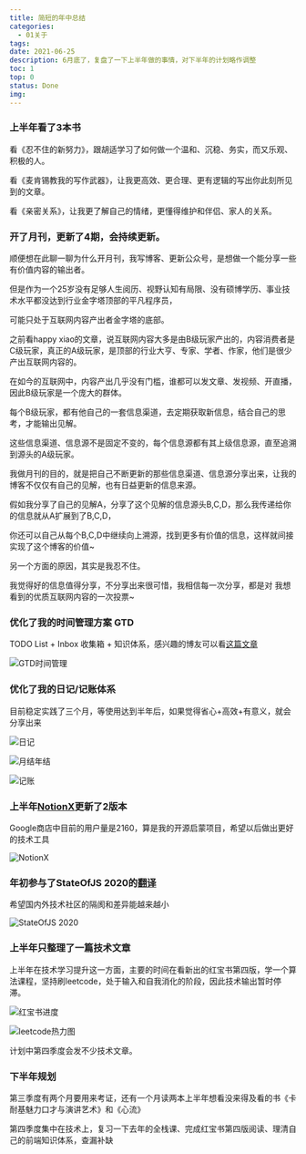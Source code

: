 ```yaml
---
title: 简短的年中总结
categories:
  - 01关于
tags:
date: 2021-06-25
description: 6月底了，复盘了一下上半年做的事情，对下半年的计划略作调整
toc: 1
top: 0
status: Done
img: 
---
```


### 上半年看了3本书

看《忍不住的新努力》，跟胡适学习了如何做一个温和、沉稳、务实，而又乐观、积极的人。

看《麦肯锡教我的写作武器》，让我更高效、更合理、更有逻辑的写出你此刻所见到的文章。

看《亲密关系》，让我更了解自己的情绪，更懂得维护和伴侣、家人的关系。

### 开了月刊，更新了4期，会持续更新。

顺便想在此聊一聊为什么开月刊，我写博客、更新公众号，是想做一个能分享一些有价值内容的输出者。

但是作为一个25岁没有足够人生阅历、视野认知有局限、没有硕博学历、事业技术水平都没达到行业金字塔顶部的平凡程序员，

可能只处于互联网内容产出者金字塔的底部。

之前看happy xiao的文章，说互联网内容大多是由B级玩家产出的，内容消费者是C级玩家，真正的A级玩家，是顶部的行业大亨、专家、学者、作家，他们是很少产出互联网内容的。

在如今的互联网中，内容产出几乎没有门槛，谁都可以发文章、发视频、开直播，因此B级玩家是一个庞大的群体。

每个B级玩家，都有他自己的一套信息渠道，去定期获取新信息，结合自己的思考，才能输出见解。

这些信息渠道、信息源不是固定不变的，每个信息源都有其上级信息源，直至追溯到源头的A级玩家。

我做月刊的目的，就是把自己不断更新的那些信息渠道、信息源分享出来，让我的博客不仅仅有自己的见解，也有日益更新的信息来源。

假如我分享了自己的见解A，分享了这个见解的信息源头B,C,D，那么我传递给你的信息就从A扩展到了B,C,D，

你还可以自己从每个B,C,D中继续向上溯源，找到更多有价值的信息，这样就间接实现了这个博客的价值~

另一个方面的原因，其实是我忍不住。

我觉得好的信息值得分享，不分享出来很可惜，我相信每一次分享，都是对 我想看到的优质互联网内容的一次投票~

### 优化了我的时间管理方案 GTD

TODO List + Inbox 收集箱 + 知识体系，感兴趣的博友可以看[这篇文章](https://www.scarsu.com/gtd/)

![GTD时间管理](https://scarsu.oss-cn-shanghai.aliyuncs.com/picgo20210127180326.png)

### 优化了我的日记/记账体系

目前稳定实践了三个月，等使用达到半年后，如果觉得省心+高效+有意义，就会分享出来

![日记](https://scarsu.oss-cn-shanghai.aliyuncs.com/picgo20210625175717.png)

![月结年结](https://scarsu.oss-cn-shanghai.aliyuncs.com/picgo20210625175758.png)

![记账](https://scarsu.oss-cn-shanghai.aliyuncs.com/picgo20210630172123.png)



### 上半年[NotionX](https://chrome.google.com/webstore/detail/notionx-for-notion/ojnlojnakahpmkbpigmjhcgibccnidpk?hl=zh-CN)更新了2版本

Google商店中目前的用户量是2160，算是我的开源启蒙项目，希望以后做出更好的技术工具

![NotionX](https://scarsu.oss-cn-shanghai.aliyuncs.com/picgo20210626105832.png)

### 年初参与了StateOfJS 2020的[翻译](https://github.com/StateOfJS/state-of-js-graphql-results-api/graphs/contributors)

希望国内外技术社区的隔阂和差异能越来越小

![StateOfJS 2020](https://scarsu.oss-cn-shanghai.aliyuncs.com/picgo20210626110002.png)

### 上半年只整理了一篇技术文章

上半年在技术学习提升这一方面，主要的时间在看新出的红宝书第四版，学一个算法课程，坚持刷leetcode，处于输入和自我消化的阶段，因此技术输出暂时停滞。

![红宝书进度](https://scarsu.oss-cn-shanghai.aliyuncs.com/picgo20210626110441.png)

![leetcode热力图](https://scarsu.oss-cn-shanghai.aliyuncs.com/picgo20210626110106.png)

计划中第四季度会发不少技术文章。

### 下半年规划

第三季度有两个月要用来考证，还有一个月读两本上半年想看没来得及看的书《卡耐基魅力口才与演讲艺术》和《心流》

第四季度集中在技术上，复习一下去年的全栈课、完成红宝书第四版阅读、理清自己的前端知识体系，查漏补缺